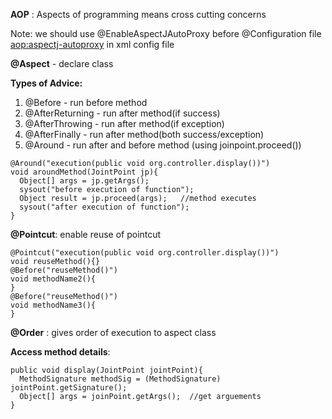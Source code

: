 **AOP** : Aspects of programming means cross cutting concerns

Note: we should use @EnableAspectJAutoProxy before @Configuration file
<aop:aspectj-autoproxy> in xml config file        

**@Aspect** - declare class 

**Types of Advice:**
1. @Before - run before method
2. @AfterReturning - run after method(if success)
3. @AfterThrowing - run after method(if exception)
4. @AfterFinally - run after method(both success/exception)
5. @Around - run after and before method (using joinpoint.proceed())
```
@Around("execution(public void org.controller.display())")
void aroundMethod(JointPoint jp){
  Object[] args = jp.getArgs();
  sysout("before execution of function");
  Object result = jp.proceed(args);   //method executes
  sysout("after execution of function");
}
```

**@Pointcut**: enable reuse of pointcut
```
@Pointcut("execution(public void org.controller.display())")
void reuseMethod(){}
@Before("reuseMethod()")
void methodName2(){
}
@Before("reuseMethod()")
void methodName3(){
}
```
**@Order** : gives order of execution to aspect class

**Access method details**:
```
public void display(JointPoint jointPoint){
  MethodSignature methodSig = (MethodSignature) jointPoint.getSignature();
  Object[] args = joinPoint.getArgs();  //get arguements 
}

```
